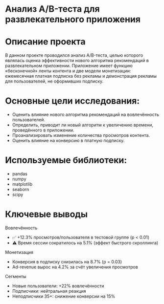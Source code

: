 #  Анализ A/B-теста для развлекательного приложения
#  Описание проекта
В данном проекте проводился анализ A/B-теста, целью которого являлась оценка эффективности нового алгоритма рекомендаций в развлекательном приложении. Приложение имеет функцию «бесконечной» ленты контента и две модели монетизации: ежемесячная платная подписка без рекламы и демонстрация рекламы для пользователей, не оформивших подписку.

#  Основные цели исследования:
- Оценить влияние нового алгоритма рекомендаций на вовлечённость пользователей.
- Определить, приводит ли новый алгоритм к увеличению времени, проведённого в приложении.
- Проанализировать изменение количества просмотров контента.
- Оценить влияние на конверсию в платную подписку.

#  Используемые библиотеки:
- pandas
- numpy
- matplotlib
- seaborn
- scipy

#  Ключевые выводы
Вовлечённость
- ✅ +12.3% просмотров/пользователя в тестовой группе (p < 0.01)
- ⚠️ Время сессии сократилось на 5.1% (эффект быстрого скроллинга)

Монетизация
- Конверсия в подписку снизилась на 8.7% (p = 0.03)
- Ad-revenue вырос на 4.2% за счёт увеличения просмотров

Сегменты
- Новые пользователи: +22% вовлечённости
- Подписчики: нейтральная реакция
- Неподписчики 35+: снижение конверсии на 15%
